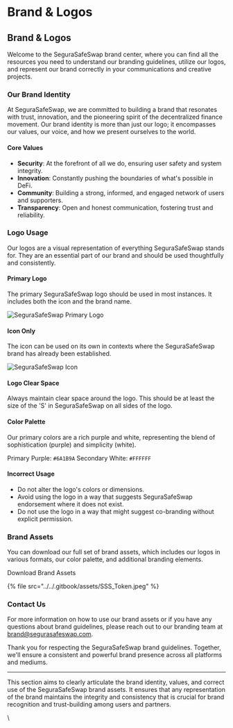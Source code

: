 # Brand & Logos

## Brand & Logos

Welcome to the SeguraSafeSwap brand center, where you can find all the resources you need to understand our branding guidelines, utilize our logos, and represent our brand correctly in your communications and creative projects.

### Our Brand Identity

At SeguraSafeSwap, we are committed to building a brand that resonates with trust, innovation, and the pioneering spirit of the decentralized finance movement. Our brand identity is more than just our logo; it encompasses our values, our voice, and how we present ourselves to the world.

#### Core Values

* **Security**: At the forefront of all we do, ensuring user safety and system integrity.
* **Innovation**: Constantly pushing the boundaries of what's possible in DeFi.
* **Community**: Building a strong, informed, and engaged network of users and supporters.
* **Transparency**: Open and honest communication, fostering trust and reliability.

### Logo Usage

Our logos are a visual representation of everything SeguraSafeSwap stands for. They are an essential part of our brand and should be used thoughtfully and consistently.

#### Primary Logo

The primary SeguraSafeSwap logo should be used in most instances. It includes both the icon and the brand name.

![SeguraSafeSwap Primary Logo](https://chat.openai.com/c/link-to-your-logo)

#### Icon Only

The icon can be used on its own in contexts where the SeguraSafeSwap brand has already been established.

![SeguraSafeSwap Icon](https://chat.openai.com/c/link-to-your-icon)

#### Logo Clear Space

Always maintain clear space around the logo. This should be at least the size of the 'S' in SeguraSafeSwap on all sides of the logo.

#### Color Palette

Our primary colors are a rich purple and white, representing the blend of sophistication (purple) and simplicity (white).

Primary Purple: `#6A1B9A` Secondary White: `#FFFFFF`

#### Incorrect Usage

* Do not alter the logo's colors or dimensions.
* Avoid using the logo in a way that suggests SeguraSafeSwap endorsement where it does not exist.
* Do not use the logo in a way that might suggest co-branding without explicit permission.

### Brand Assets

You can download our full set of brand assets, which includes our logos in various formats, our color palette, and additional branding elements.

Download Brand Assets

{% file src="../../.gitbook/assets/SSS_Token.jpeg" %}

### Contact Us

For more information on how to use our brand assets or if you have any questions about brand guidelines, please reach out to our branding team at [brand@segurasafeswap.com](mailto:brand@segurasafeswap.com).

Thank you for respecting the SeguraSafeSwap brand guidelines. Together, we'll ensure a consistent and powerful brand presence across all platforms and mediums.

***

This section aims to clearly articulate the brand identity, values, and correct use of the SeguraSafeSwap brand assets. It ensures that any representation of the brand maintains the integrity and consistency that is crucial for brand recognition and trust-building among users and partners.

\
